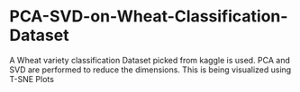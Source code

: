 # PCA-SVD-on-Wheat-Classification-Dataset
A Wheat variety classification Dataset picked from kaggle is used. PCA and SVD are performed to reduce the dimensions. This is being visualized using T-SNE Plots
